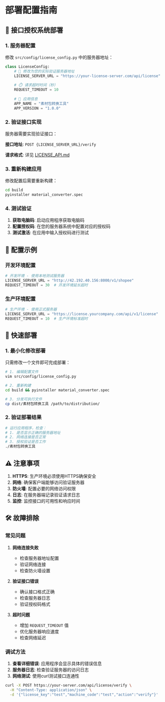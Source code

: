 # 部署配置指南

## 🎯 接口授权系统部署

### 1. 服务器配置

修改 `src/config/license_config.py` 中的服务器地址：

```python
class LicenseConfig:
    # 🔧 修改为您的实际验证服务器地址
    LICENSE_SERVER_URL = "https://your-license-server.com/api/license"
    
    # ⏱️ 请求超时时间（秒）
    REQUEST_TIMEOUT = 10
    
    # 📱 应用信息
    APP_NAME = "素材包转换工具"
    APP_VERSION = "1.0.0"
```

### 2. 验证接口实现

服务器需要实现验证接口：

**接口地址**: `POST {LICENSE_SERVER_URL}/verify`

**请求格式**: 详见 [LICENSE_API.md](LICENSE_API.md)

### 3. 重新构建应用

修改配置后需要重新构建：

```bash
cd build
pyinstaller material_converter.spec
```

### 4. 测试验证

1. **获取电脑码**: 启动应用程序获取电脑码
2. **配置授权码**: 在您的服务器系统中配置对应的授权码
3. **测试激活**: 在应用中输入授权码进行测试

## 🔧 配置示例

### 开发环境配置

```python
# 开发环境 - 使用本地测试服务器
LICENSE_SERVER_URL = "http://42.192.40.156:8000/v1/shopee"
REQUEST_TIMEOUT = 30  # 开发环境延长超时
```

### 生产环境配置

```python
# 生产环境 - 使用正式服务器
LICENSE_SERVER_URL = "https://license.yourcompany.com/api/v1/license"
REQUEST_TIMEOUT = 10  # 生产环境标准超时
```

## 🚀 快速部署

### 1. 最小化修改部署

只需修改一个文件即可完成部署：

```bash
# 1. 编辑配置文件
vim src/config/license_config.py

# 2. 重新构建
cd build && pyinstaller material_converter.spec

# 3. 分发可执行文件
cp dist/素材包转换工具 /path/to/distribution/
```

### 2. 验证部署结果

```bash
# 运行应用程序，检查：
# 1. 是否显示正确的服务器地址
# 2. 网络连接是否正常
# 3. 授权验证是否工作
./素材包转换工具
```

## ⚠️ 注意事项

1. **HTTPS**: 生产环境必须使用HTTPS确保安全
2. **网络**: 确保客户端能够访问验证服务器
3. **防火墙**: 配置必要的网络访问权限
4. **日志**: 在服务器端记录验证请求日志
5. **监控**: 监控接口的可用性和响应时间

## 🛠️ 故障排除

### 常见问题

1. **网络连接失败**
   - 检查服务器地址配置
   - 验证网络连接
   - 检查防火墙设置

2. **验证接口错误**
   - 确认接口格式正确
   - 检查服务器日志
   - 验证授权码格式

3. **超时问题**
   - 增加 `REQUEST_TIMEOUT` 值
   - 优化服务器响应速度
   - 检查网络延迟

### 调试方法

1. **查看详细错误**: 应用程序会显示具体的错误信息
2. **服务器日志**: 检查验证服务器的访问日志
3. **网络测试**: 使用curl测试接口连通性

```bash
curl -X POST https://your-server.com/api/license/verify \
  -H "Content-Type: application/json" \
  -d '{"license_key":"test","machine_code":"test","action":"verify"}'
```